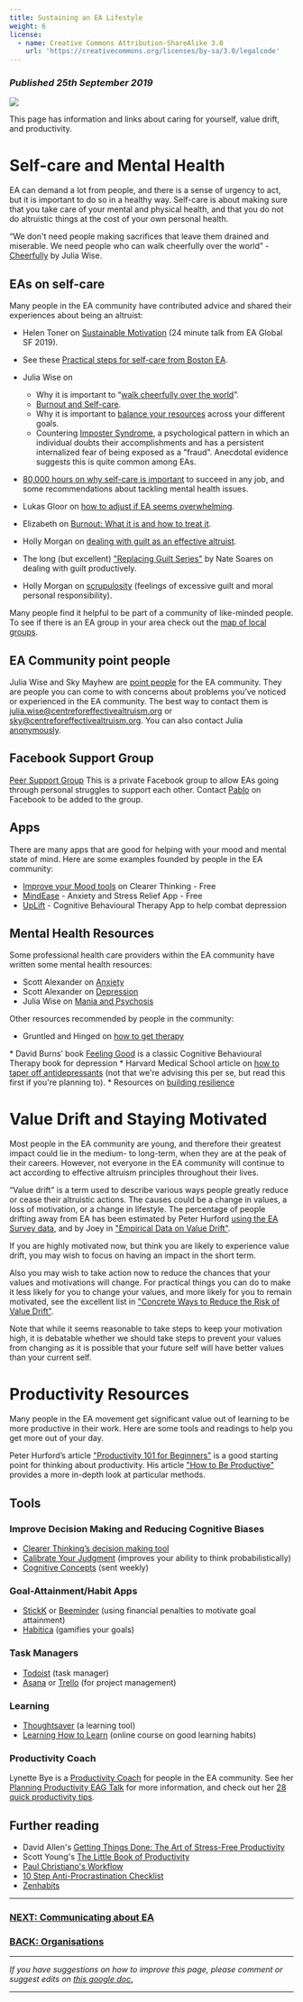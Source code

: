 ```yaml
---
title: Sustaining an EA Lifestyle
weight: 6
license:
  - name: Creative Commons Attribution-ShareAlike 3.0
    url: 'https://creativecommons.org/licenses/by-sa/3.0/legalcode'
---
```

### _Published 25th September 2019_

<p class="large_image_wrapper">
<img src="/img/ealondonpicnic.png" />
</p>

This page has information and links about caring for yourself, value drift, and productivity. 
 
# Self-care and Mental Health
EA can demand a lot from people, and there is a sense of urgency to act, but it is important to do so in a healthy way. Self-care is about making sure that you take care of your mental and physical health, and that you do not do altruistic things at the cost of your own personal health. 

“We don't need people making sacrifices that leave them drained and miserable. We need people who can walk cheerfully over the world” - <a target="_blank" href="http://www.givinggladly.com/2013/06/cheerfully.html">Cheerfully</a> by Julia Wise. 
## EAs on self-care
Many people in the EA community have contributed advice and shared their experiences about being an altruist:


* Helen Toner on <a target="_blank" href=" https://www.youtube.com/watch?v=C9SukBgSxyE">Sustainable Motivation</a> (24 minute talk from EA Global SF 2019).
* See these <a target="_blank" href="http://www.givinggladly.com/2016/06/practical-steps-for-self-care.html">Practical steps for self-care from Boston EA</a>.
* Julia Wise on 
    * Why it is important to “<a target="_blank" href="http://www.givinggladly.com/2013/06/cheerfully.html">walk cheerfully over the world</a>”.
    * <a target="_blank" href="http://www.givinggladly.com/2015/10/burnout-and-self-care.html">Burnout and Self-care</a>.
    * Why it is important to <a target="_blank" href="http://www.givinggladly.com/2019/02/you-have-more-than-one-goal-and-thats.html">balance your resources</a> across your different goals. 
    * Countering <a target="_blank" href="https://forum.effectivealtruism.org/posts/TQrobtcPuqB2PT5uT/countering-imposter-syndrome">Imposter Syndrome</a>, a psychological pattern in which an individual doubts their accomplishments and has a persistent internalized fear of being exposed as a "fraud". Anecdotal evidence suggests this is quite common among EAs.

* <a target="_blank" href="https://80000hours.org/career-guide/how-to-be-successful/#1-dont-forget-to-take-care-of-yourself">80,000 hours on why self-care is important</a> to succeed in any job, and some recommendations about tackling mental health issues.
* Lukas Gloor on <a target="_blank" href="https://forum.effectivealtruism.org/posts/4fPxQjq6GFZgurSsf/room-for-other-things-how-to-adjust-if-ea-seems-overwhelming">how to adjust if EA seems overwhelming</a>.
* Elizabeth on <a target="_blank" href="https://forum.effectivealtruism.org/posts/NDszJWMsdLCB4MNoy/burnout-what-is-it-and-how-to-treat-it">Burnout: What it is and how to treat it</a>.
* Holly Morgan on <a target="_blank" href="http://www.thelifeyoucansave.org/Blog/ID/10/But-Im-not-doing-enough-Dealing-with-guilt-as-an-effective-altruist">dealing with guilt as an effective altruist</a>.
* The long (but excellent) <a target="_blank" href="http://doingguiltbetter.com">"Replacing Guilt Series"</a> by Nate Soares on dealing with guilt productively. 
* Holly Morgan on <a target="_blank" href="https://forum.effectivealtruism.org/posts/DeYLsacSsB5mRw3XC/scrupulosity-my-eagxboston-2019-lightning-talk">scrupulosity</a> (feelings of excessive guilt and moral personal responsibility).

Many people find it helpful to be part of a community of like-minded people. To see if there is an EA group in your area check out the <a target="_blank" href="https://eahub.org/groups/">map of local groups</a>. 

## EA Community point people
Julia Wise and Sky Mayhew are <a target="_blank" href="https://forum.effectivealtruism.org/posts/hYh6jKBsKXH8mWwtc/a-contact-person-for-the-ea-community">point people</a> for the EA community. They are people you can come to with concerns about problems you’ve noticed or experienced in the EA community. The best way to contact them is <a target="_blank" href="mailto:julia.wise@centreforeffectivealtruism.org">julia.wise@centreforeffectivealtruism.org</a> or <a target="_blank" href="mailto:sky@centreforeffectivealtruism.org">sky@centreforeffectivealtruism.org</a>. You can also contact Julia <a target="_blank" href="https://goo.gl/forms/oqiYRuynO37oOtYv1">anonymously</a>.

## Facebook Support Group
<a target="_blank" href="https://www.facebook.com/groups/ea.peer.support/">Peer Support Group</a> This is a private Facebook group to allow EAs going through personal struggles to support each other. Contact <a target="_blank" href="https://www.facebook.com/stafforini">Pablo</a> on Facebook to be added to the group.
## Apps
There are many apps that are good for helping with your mood and mental state of mind. Here are some examples founded by people in the EA community: 

* <a target="_blank" href="https://www.clearerthinking.org/tools-and-mini-courses">Improve your Mood tools</a> on Clearer Thinking - Free
* <a target="_blank" href="https://www.mindease.io/">MindEase</a> - Anxiety and Stress Relief App - Free
* <a target="_blank" href="https://www.uplift.app/">UpLift</a> - Cognitive Behavioural Therapy App to help combat depression

## Mental Health Resources
Some professional health care providers within the EA community have written some mental health resources:

* Scott Alexander on <a target="_blank" href="https://slatestarcodex.com/2015/07/13/things-that-sometimes-work-if-you-have-anxiety/">Anxiety</a>
* Scott Alexander on <a target="_blank" href="https://slatestarcodex.com/2014/06/16/things-that-sometimes-help-if-youre-depressed/">Depression</a>
* Julia Wise on <a target="_blank" href="https://forum.effectivealtruism.org/posts/CJZGFxzHfdPuu2X76/a-mental-health-resource-for-ea-community">Mania and Psychosis</a> 

Other resources recommended by people in the community:

* Gruntled and Hinged on <a target="_blank" href="https://gruntledandhinged.com/how-to-get-therapy/">how to get therapy</a>
* David Burns’ book <a target="_blank" href="https://www.amazon.com/Feeling-Good-New-Mood-Therapy/dp/0380810336/">Feeling Good</a>  is a classic Cognitive Behavioural Therapy book for depression 
* Harvard Medical School article on <a target="_blank" href="https://www.health.harvard.edu/diseases-and-conditions/how-to-taper-off-your-antidepressant/">how to taper off antidepressants</a>  (not that we're advising this per se, but read this first if you're planning to).
* Resources on <a target="_blank" href="https://optionb.org/">building resilience</a>

# Value Drift and Staying Motivated

Most people in the EA community are young, and therefore their greatest impact could lie in the medium- to long-term, when they are at the peak of their careers. However, not everyone in the EA community will continue to act according to effective altruism principles throughout their lives. 

“Value drift” is a term used to describe various ways people greatly reduce or cease their altruistic actions. The causes could be a change in values, a loss of motivation, or a change in lifestyle. The percentage of people drifting away from EA has been estimated by Peter Hurford <a target="_blank" href="https://forum.effectivealtruism.org/posts/bGcKJiBt4HSSScF76/ea-survey-2018-series-how-long-do-eas-stay-in-ea">using the EA Survey data</a>, and by Joey in <a target="_blank" href="https://forum.effectivealtruism.org/posts/mZWFEFpyDs3R6hD3r/empirical-data-on-value-drift">"Empirical Data on Value Drift"</a>.

If you are highly motivated now, but think you are likely to experience value drift, you may wish to focus on having an impact in the short term. 

Also you may wish to take action now to reduce the chances that your values and motivations will change. For practical things you can do to make it less likely for you to change your values, and more likely for you to remain motivated, see the excellent list in <a target="_blank" href="https://forum.effectivealtruism.org/posts/eRo5A7scsxdArxMCt/concrete-ways-to-reduce-risks-of-value-drift-and-lifestyle">"Concrete Ways to Reduce the Risk of Value Drift"</a>. 
 
Note that while it seems reasonable to take steps to keep your motivation high, it is debatable whether we should take steps to prevent your values from changing as it is possible that your future self will have better values than your current self.

# Productivity Resources
Many people in the EA movement get significant value out of learning to be more productive in their work. Here are some tools and readings to help you get more out of your day. 

Peter Hurford’s article <a target="_blank" href="https://forum.effectivealtruism.org/posts/TCr8gEfeFyZQcEHFR/productivity-101-for-beginners/">"Productivity 101 for Beginners"</a> is a good starting point for thinking about productivity. His article <a target="_blank" href="https://www.lesswrong.com/posts/JTHe5oGvdj6T73o4o/how-i-am-productive/">"How to Be Productive"</a> provides a more in-depth look at particular methods.
## Tools

### Improve Decision Making and Reducing Cognitive Biases

* <a target="_blank" href="https://programs.clearerthinking.org/decisionmaker.html">Clearer Thinking’s decision making tool</a> 
* <a target="_blank" href="https://www.openphilanthropy.org/blog/new-web-app-calibration-training/">Calibrate Your Judgment</a> (improves your ability to think probabilistically)
* <a target="_blank" href="https://conceptually.org/concepts/">Cognitive Concepts</a> (sent weekly)

### Goal-Attainment/Habit Apps

* <a target="_blank" href="https://www.stickk.com/">StickK</a> or <a target="_blank" href="https://www.beeminder.com/">Beeminder</a> (using financial penalties to motivate goal attainment)
* <a target="_blank" href="https://habitica.com">Habitica</a> (gamifies your goals)

### Task Managers

* <a target="_blank" href="https://todoist.com/">Todoist</a> (task manager)
* <a target="_blank" href="http://asana.com/">Asana</a> or <a target="_blank" href="https://trello.com/">Trello</a> (for project management)

### Learning

* <a target="_blank" href="https://www.thoughtsaver.com/">Thoughtsaver</a> (a learning tool)
* <a target="_blank" href="https://www.coursera.org/learn/learning-how-to-learn/">Learning How to Learn</a> (online course on good learning habits)

### Productivity Coach

Lynette Bye is a <a target="_blank" href="https://effectivealtruismcoaching.com/">Productivity Coach</a> for people in the EA community. See her <a target="_blank" href="https://www.effectivealtruism.org/articles/ea-global-2018-planning-productivity/">Planning Productivity EAG Talk</a> for more information, and check out her <a target="_blank" href="https://docs.google.com/document/d/11_V5SKs5kTJZIRIcZcdQWd8N4leDMruh6mqZGJdr3-M/">28 quick productivity tips</a>. 

## Further reading

* David Allen's <a target="_blank" href="http://www.amazon.com/dp/0142000280">Getting Things Done: The Art of Stress-Free Productivity</a>
* Scott Young's <a target="_blank" href="http://www.stafforini.com/blog/summary-of-the-little-book-of-productivity-by-scott-young/">The Little Book of Productivity</a>
* <a target="_blank" href="https://www.lesswrong.com/lw/fux/my_workflow/">Paul Christiano's Workflow</a>
* <a target="_blank" href="https://www.lesswrong.com/lw/hgd/10step_antiprocrastination_checklist/">10 Step Anti-Procrastination Checklist</a>
* <a target="_blank" href="http://www.zenhabits.net/">Zenhabits</a>


<hr>

### [NEXT: Communicating about EA](/learn/communicate-ea/)

### [BACK: Organisations](/learn/orgs/) 

<hr>

_If you have suggestions on how to improve this page, please comment or suggest edits on_ <a target="_blank" href="https://docs.google.com/document/d/1qqe_JfguYrvzKDcB5HJLRksU5gk0bW4e46AN8nZOVDc/edit?usp=sharing">_this google doc._</a>

<hr>

